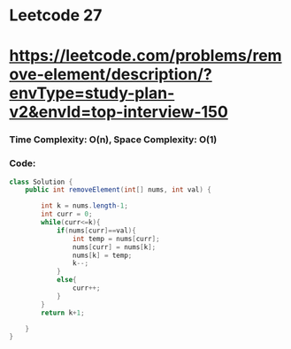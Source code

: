 # Leetcode 27
# https://leetcode.com/problems/remove-element/description/?envType=study-plan-v2&envId=top-interview-150

### Time Complexity: O(n), Space Complexity: O(1)


### Code:

```java
class Solution {
    public int removeElement(int[] nums, int val) {

        int k = nums.length-1;
        int curr = 0;
        while(curr<=k){
            if(nums[curr]==val){
                int temp = nums[curr];
                nums[curr] = nums[k];
                nums[k] = temp;
                k--;
            }
            else{
                curr++;
            }
        }
        return k+1;

    }
}
